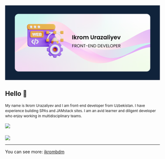 ![Ikrom's web summary card](README_banner_ikrombdm.png)

## Hello 👋
<small>
My name is Ikrom Urazaliyev and I am front-end developer from Uzbekistan. I have experience building SPAs and JAMstack sites. I am an avid learner and diligent developer who enjoy working in multidisciplinary teams.
</small>
<!-- == GitHub stats  == -->
<!-- ![ikrombdm's GitHub stats](https://github-readme-stats.vercel.app/api?username=ikrombdm&theme=default&show_icons=true&hide=contribs,prs) -->
<br>
<br>
<!-- == README STATS  == -->
<a href="https://github.com/ikrombdm/github-readme-stats">
  <img src="https://github-readme-stats.vercel.app/api?username=ikrombdm&&show_icons=true&count_private=true&theme=white" />
</a>
<br>
<br>
<!-- == README STATS  == -->
<img align="center" src="https://github-readme-stats.vercel.app/api/pin/?username=anuraghazra&repo=github-readme-stats" />

<!-- == SOCAILS IMAGE  == -->
<!-- 
[![image](https://img.shields.io/badge/Gmail-D14836?style=for-the-badge&logo=gmail&logoColor=white)](mailto:shivammavihs6@gmail.com)
[![image](https://img.shields.io/badge/Skype-0078d4?style=for-the-badge&logo=skype&logoColor=white)](https://join.skype.com/invite/cceFfnjfvdvn)
[![image](https://img.shields.io/badge/Telegram-3390ec?style=for-the-badge&logo=telegram&logoColor=white)](https://t.me/shivamkumar0611)
[![image](https://img.shields.io/badge/Discord-7289DA?style=for-the-badge&logo=discord&logoColor=white)](https://discordapp.com/users/shivammavihs#8648)
[![image](https://img.shields.io/badge/LinkedIn-0077B5?style=for-the-badge&logo=linkedin&logoColor=white)](https://www.linkedin.com/in/shivammavihs)
-->

<!-- == VIEWERS  == -->
<!-- <p align="left"> <img src="https://komarev.com/ghpvc/?username=ikrombdm&label=%20viewers&color=FF4E05&style=flat" alt="ikrombdm" /> </p> -->

<!-- == PORTFOLIO  == -->
<hr>
You can see more: <a href="https://ikrombdm.github.io" target="_blank">ikrombdm</a>




<!-- <h1>hello</h1>
**ikrombdm/ikrombdm** is a ✨ _special_ ✨ repository because its `README.md` (this file) appears on your GitHub profile.

Here are some ideas to get you started:

- 🔭 I’m currently working on ...
- 🌱 I’m currently learning ...
- 👯 I’m looking to collaborate on ...
- 🤔 I’m looking for help with ...
- 💬 Ask me about ...
- 📫 How to reach me: ...
- 😄 Pronouns: ...
- ⚡ Fun fact: ...
-->
